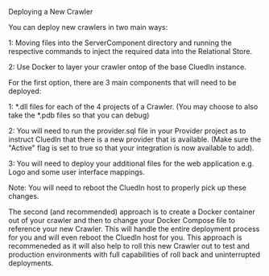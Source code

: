 Deploying a New Crawler

You can deploy new crawlers in two main ways:

1: Moving files into the ServerComponent directory and running the respective commands to inject the required data into the Relational Store. 

2: Use Docker to layer your crawler ontop of the base CluedIn instance. 

For the first option, there are 3 main components that will need to be deployed:

1: *.dll files for each of the 4 projects of a Crawler. (You may choose to also take the *.pdb files so that you can debug)

2: You will need to run the provider.sql file in your Provider project as to instruct CluedIn that there is a new provider that is available. (Make sure the "Active" flag is set to true so that your integration is now available to add).

3: You will need to deploy your additional files for the web application e.g. Logo and some user interface mappings. 

Note: You will need to reboot the CluedIn host to properly pick up these changes. 

The second (and recommended) approach is to create a Docker container out of your crawler and then to change your Docker Compose file to reference your new Crawler. This will handle the entire deployment process for you and will even reboot the CluedIn host for you. This approach is recommeneded as it will also help to roll this new Crawler out to test and production environments with full capabilities of roll back and uninterrupted deployments. 